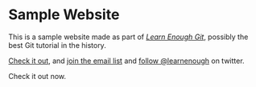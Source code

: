# Sample Website

This is a sample website made as part of [*Learn Enough Git*](http://learnenough.com/git-tutorial), possibly the best Git tutorial in the history.

[Check it out](http://learnenough.com/git-tutorial), and [join the email list](http://learnenough.com/#email_list) and [follow @learnenough](http://twitter.com/learnenough) on twitter.

Check it out now.
